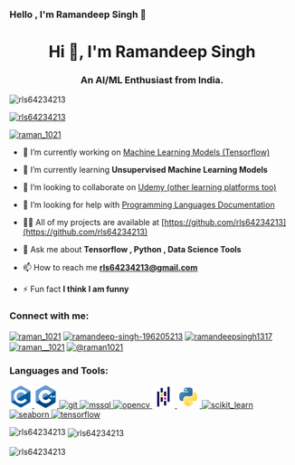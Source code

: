 ### Hello , I'm Ramandeep Singh 👋

<h1 align="center">Hi 👋, I'm Ramandeep Singh</h1>
<h3 align="center">An AI/ML Enthusiast from India.</h3>

<p align="left"> <img src="https://komarev.com/ghpvc/?username=rls64234213&label=Profile%20views&color=0e75b6&style=flat" alt="rls64234213" /> </p>

<p align="left"> <a href="https://github.com/ryo-ma/github-profile-trophy"><img src="https://github-profile-trophy.vercel.app/?username=rls64234213" alt="rls64234213" /></a> </p>

<p align="left"> <a href="https://twitter.com/raman_1021" target="blank"><img src="https://img.shields.io/twitter/follow/raman_1021?logo=twitter&style=for-the-badge" alt="raman_1021" /></a> </p>

- 🔭 I’m currently working on [Machine Learning Models (Tensorflow)](https://www.tensorflow.org/)

- 🌱 I’m currently learning **Unsupervised Machine Learning Models**

- 👯 I’m looking to collaborate on [Udemy (other learning platforms too)](https://www.udemy.com/course/complete-machine-learning-and-data-science-zero-to-mastery/learn/lecture/16450910#overview)

- 🤝 I’m looking for help with [Programming Languages Documentation](https://www.python.org/)

- 👨‍💻 All of my projects are available at [https://github.com/rls64234213](https://github.com/rls64234213)

- 💬 Ask me about **Tensorflow , Python , Data Science Tools**

- 📫 How to reach me **rls64234213@gmail.com**

- ⚡ Fun fact **I think I am funny**

<h3 align="left">Connect with me:</h3>
<p align="left">
<a href="https://twitter.com/raman_1021" target="blank"><img align="center" src="https://raw.githubusercontent.com/rahuldkjain/github-profile-readme-generator/master/src/images/icons/Social/twitter.svg" alt="raman_1021" height="30" width="40" /></a>
<a href="https://linkedin.com/in/ramandeep-singh-196205213" target="blank"><img align="center" src="https://raw.githubusercontent.com/rahuldkjain/github-profile-readme-generator/master/src/images/icons/Social/linked-in-alt.svg" alt="ramandeep-singh-196205213" height="30" width="40" /></a>
<a href="https://kaggle.com/ramandeepsingh1317" target="blank"><img align="center" src="https://raw.githubusercontent.com/rahuldkjain/github-profile-readme-generator/master/src/images/icons/Social/kaggle.svg" alt="ramandeepsingh1317" height="30" width="40" /></a>
<a href="https://instagram.com/raman__1021" target="blank"><img align="center" src="https://raw.githubusercontent.com/rahuldkjain/github-profile-readme-generator/master/src/images/icons/Social/instagram.svg" alt="raman__1021" height="30" width="40" /></a>
<a href="https://hashnode.com/@raman1021" target="blank"><img align="center" src="https://raw.githubusercontent.com/rahuldkjain/github-profile-readme-generator/master/src/images/icons/Social/hashnode.svg" alt="@raman1021" height="30" width="40" /></a>
</p>

<h3 align="left">Languages and Tools:</h3>
<p align="left"> <a href="https://www.cprogramming.com/" target="_blank" rel="noreferrer"> <img src="https://raw.githubusercontent.com/devicons/devicon/master/icons/c/c-original.svg" alt="c" width="40" height="40"/> </a> <a href="https://www.w3schools.com/cpp/" target="_blank" rel="noreferrer"> <img src="https://raw.githubusercontent.com/devicons/devicon/master/icons/cplusplus/cplusplus-original.svg" alt="cplusplus" width="40" height="40"/> </a> <a href="https://git-scm.com/" target="_blank" rel="noreferrer"> <img src="https://www.vectorlogo.zone/logos/git-scm/git-scm-icon.svg" alt="git" width="40" height="40"/> </a> <a href="https://www.microsoft.com/en-us/sql-server" target="_blank" rel="noreferrer"> <img src="https://www.svgrepo.com/show/303229/microsoft-sql-server-logo.svg" alt="mssql" width="40" height="40"/> </a> <a href="https://opencv.org/" target="_blank" rel="noreferrer"> <img src="https://www.vectorlogo.zone/logos/opencv/opencv-icon.svg" alt="opencv" width="40" height="40"/> </a> <a href="https://pandas.pydata.org/" target="_blank" rel="noreferrer"> <img src="https://raw.githubusercontent.com/devicons/devicon/2ae2a900d2f041da66e950e4d48052658d850630/icons/pandas/pandas-original.svg" alt="pandas" width="40" height="40"/> </a> <a href="https://www.python.org" target="_blank" rel="noreferrer"> <img src="https://raw.githubusercontent.com/devicons/devicon/master/icons/python/python-original.svg" alt="python" width="40" height="40"/> </a> <a href="https://scikit-learn.org/" target="_blank" rel="noreferrer"> <img src="https://upload.wikimedia.org/wikipedia/commons/0/05/Scikit_learn_logo_small.svg" alt="scikit_learn" width="40" height="40"/> </a> <a href="https://seaborn.pydata.org/" target="_blank" rel="noreferrer"> <img src="https://seaborn.pydata.org/_images/logo-mark-lightbg.svg" alt="seaborn" width="40" height="40"/> </a> <a href="https://www.tensorflow.org" target="_blank" rel="noreferrer"> <img src="https://www.vectorlogo.zone/logos/tensorflow/tensorflow-icon.svg" alt="tensorflow" width="40" height="40"/> </a> </p>

<p><img align="left" src="https://github-readme-stats.vercel.app/api/top-langs?username=rls64234213&show_icons=true&locale=en&layout=compact" alt="rls64234213" /></p>

<p>&nbsp;<img align="center" src="https://github-readme-stats.vercel.app/api?username=rls64234213&show_icons=true&locale=en" alt="rls64234213" /></p>

<p><img align="center" src="https://github-readme-streak-stats.herokuapp.com/?user=rls64234213&" alt="rls64234213" /></p>



